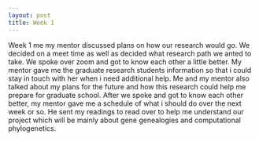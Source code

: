 ```yaml
---
layout: post
title: Week 1
---
```


Week 1 me my mentor discussed plans on how our research would go. We decided on a meet time as well as decided what research path we anted to take. We spoke over zoom and got to know each other a little better. My mentor gave me the graduate research students information so that i could stay in touch with her when i need additional help. Me and my mentor also talked about my plans for the future and how this research could help me prepare for graduate school. After we spoke and got to know each other better, my mentor gave me a schedule of what i should do over the next week or so. He sent my readings to read over to help me understand our project which will be mainly about gene genealogies and computational phylogenetics. 

